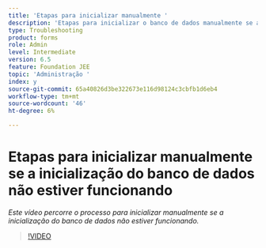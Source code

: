 ```yaml
---
title: 'Etapas para inicializar manualmente '
description: 'Etapas para inicializar o banco de dados manualmente se a inicialização do banco de dados não estiver funcionando '
type: Troubleshooting
product: forms
role: Admin
level: Intermediate
version: 6.5
feature: Foundation JEE
topic: 'Administração '
index: y
source-git-commit: 65a40826d3be322673e116d98124c3cbfb1d6eb4
workflow-type: tm+mt
source-wordcount: '46'
ht-degree: 6%

---
```


# Etapas para inicializar manualmente se a inicialização do banco de dados não estiver funcionando

*Este vídeo percorre o processo para inicializar manualmente se a inicialização do banco de dados não estiver funcionando.*

>[!VIDEO](https://video.tv.adobe.com/v/335515?quality=9&learn=on)
